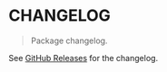 # CHANGELOG

> Package changelog.

See [GitHub Releases](https://github.com/stdlib-js/stats-base-dists-chisquare-skewness/releases) for the changelog.